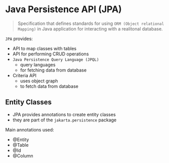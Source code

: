 # Java Persistence API (JPA)

>Specification that defines standards for using `ORM (Object relational Mapping)` in Java application for interacting with a realitonal database.

`JPA` provides:
- API to map classes with tables
- API for performing CRUD operations
- `Java Persistence Query Language (JPQL)` 
    - query languages
    - for fetching data from database
- Criteria API
    -  uses object graph
    - to fetch data from database


## Entity Classes

- JPA provides annotations to create entity classes
- they are part of the `jakarta.persistence` package

Main annotations used:
- @Entity
- @Table
- @Id
- @Column

